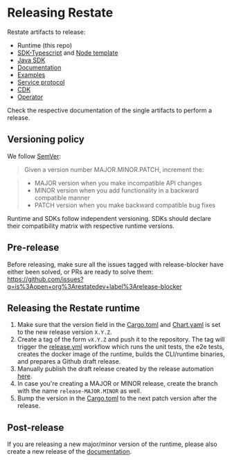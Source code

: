 # Releasing Restate

Restate artifacts to release:

* Runtime (this repo)
* [SDK-Typescript](https://github.com/restatedev/sdk-typescript/?tab=readme-ov-file#releasing-the-package) and [Node template](https://github.com/restatedev/node-template-generator)
* [Java SDK](https://github.com/restatedev/sdk-java/blob/main/development/release.md)
* [Documentation](https://github.com/restatedev/documentation/)
* [Examples](https://github.com/restatedev/examples)
* [Service protocol](https://github.com/restatedev/service-protocol)
* [CDK](https://github.com/restatedev/cdk)
* [Operator](https://github.com/restatedev/restate-operator)

Check the respective documentation of the single artifacts to perform a release.

## Versioning policy

We follow [SemVer](https://semver.org/):

> Given a version number MAJOR.MINOR.PATCH, increment the:

> * MAJOR version when you make incompatible API changes
> * MINOR version when you add functionality in a backward compatible manner
> * PATCH version when you make backward compatible bug fixes

Runtime and SDKs follow independent versioning. SDKs should declare their compatibility matrix with respective runtime versions.

## Pre-release

Before releasing, make sure all the issues tagged with release-blocker have either been solved, or PRs are ready to solve them:
https://github.com/issues?q=is%3Aopen+org%3Arestatedev+label%3Arelease-blocker

## Releasing the Restate runtime

1. Make sure that the version field in the [Cargo.toml](/Cargo.toml) and [Chart.yaml](/charts/restate-helm/Chart.yaml) is set to the new release version `X.Y.Z`. 
1. Create a tag of the form `vX.Y.Z` and push it to the repository. The tag will trigger the [release.yml](/.github/workflows/release.yml) workflow which runs the unit tests, the e2e tests, creates the docker image of the runtime, builds the CLI/runtime binaries, and prepares a Github draft release.
1. Manually publish the draft release created by the release automation [here](https://github.com/restatedev/restate/releases).
1. In case you're creating a MAJOR or MINOR release, create the branch with the name `release-MAJOR.MINOR` as well.
1. Bump the version in the [Cargo.toml](/Cargo.toml) to the next patch version after the release.

## Post-release

If you are releasing a new major/minor version of the runtime, please also create a new release of the [documentation](https://github.com/restatedev/restate).
